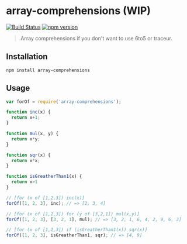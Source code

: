 array-comprehensions (WIP)
====================

[![Build Status](https://travis-ci.org/stoeffel/array-comprehensions.svg)](https://travis-ci.org/stoeffel/array-comprehensions) [![npm version](https://badge.fury.io/js/array-comprehensions.svg)](http://badge.fury.io/js/array-comprehensions)
> Array comprehensions if you don't want to use 6to5 or traceur.

Installation
------------

`npm install array-comprehensions`

Usage
-----

```js
var forOf = require('array-comprehensions');

function inc(x) {
  return x+1;
}

function mul(x, y) {
  return x*y;
}

function sqr(x) {
  return x*x;
}

function isGreatherThan1(x) {
  return x>1
}

// [for (x of [1,2,3]) inc(x)]
forOf([1, 2, 3], inc); // => [2, 3, 4]

// [for (x of [1,2,3]) for (y of [3,2,1]) mul(x,y)]
forOf([1, 2, 3], [3, 2, 1], mul); // => [3, 2, 1, 6, 4, 2, 9, 6, 3]

// [for (x of [1,2,3]) if (isGreatherThan1(x)) sqr(x)]
forOf([1, 2, 3], isGreatherThan1, sqr); // => [4, 9]
```
